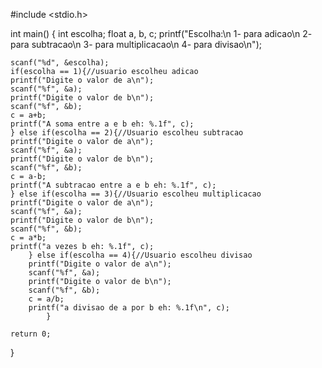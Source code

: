 #include <stdio.h>

int main() {
	int escolha;
	float a, b, c;
	printf("Escolha:\n 1- para adicao\n 2- para subtracao\n 3- para multiplicacao\n 4- para divisao\n");
	
	scanf("%d", &escolha);
	if(escolha == 1){//usuario escolheu adicao
	printf("Digite o valor de a\n");
	scanf("%f", &a);
	printf("Digite o valor de b\n");
	scanf("%f", &b);
	c = a+b;
	printf("A soma entre a e b eh: %.1f", c);
    } else if(escolha == 2){//Usuario escolheu subtracao
    printf("Digite o valor de a\n");
    scanf("%f", &a);
    printf("Digite o valor de b\n");
    scanf("%f", &b);
	c = a-b;
	printf("A subtracao entre a e b eh: %.1f", c);   
	} else if(escolha == 3){//Usuario escolheu multiplicacao
	printf("Digite o valor de a\n");
	scanf("%f", &a);
	printf("Digite o valor de b\n");
	scanf("%f", &b);
	c = a*b;
	printf("a vezes b eh: %.1f", c);
		} else if(escolha == 4){//Usuario escolheu divisao
		printf("Digite o valor de a\n");
		scanf("%f", &a);
		printf("Digite o valor de b\n");
		scanf("%f", &b);
		c = a/b;
		printf("a divisao de a por b eh: %.1f\n", c);
			}
	
	return 0;
}
